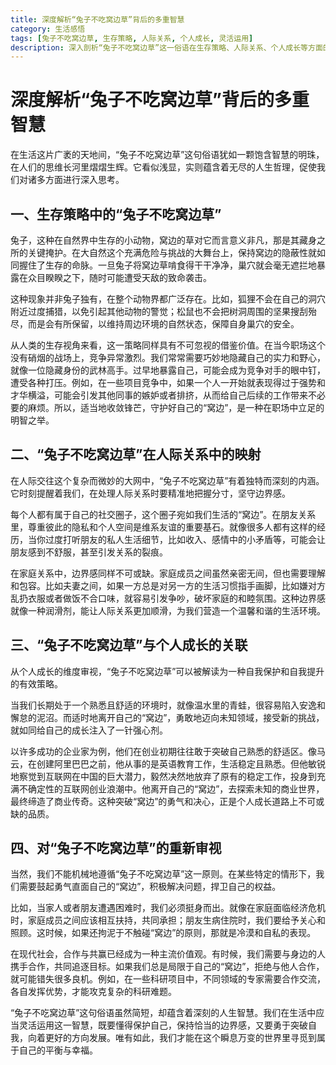 ```yaml
---
title: 深度解析“兔子不吃窝边草”背后的多重智慧
category: 生活感悟
tags: [兔子不吃窝边草, 生存策略, 人际关系, 个人成长, 灵活运用]
description: 深入剖析“兔子不吃窝边草”这一俗语在生存策略、人际关系、个人成长等方面的内涵，探讨其在不同情境下的应用，以及如何灵活运用这一智慧以实现人生的平衡与幸福。
---
```

# 深度解析“兔子不吃窝边草”背后的多重智慧
在生活这片广袤的天地间，“兔子不吃窝边草”这句俗语犹如一颗饱含智慧的明珠，在人们的思维长河里熠熠生辉。它看似浅显，实则蕴含着无尽的人生哲理，促使我们对诸多方面进行深入思考。

## 一、生存策略中的“兔子不吃窝边草”

兔子，这种在自然界中生存的小动物，窝边的草对它而言意义非凡，那是其藏身之所的关键掩护。在大自然这个充满危险与挑战的大舞台上，保持窝边的隐蔽性就如同握住了生存的命脉。一旦兔子将窝边草啃食得干干净净，巢穴就会毫无遮拦地暴露在众目睽睽之下，随时可能遭受天敌的致命袭击。

这种现象并非兔子独有，在整个动物界都广泛存在。比如，狐狸不会在自己的洞穴附近过度捕猎，以免引起其他动物的警觉；松鼠也不会把树洞周围的坚果搜刮殆尽，而是会有所保留，以维持周边环境的自然状态，保障自身巢穴的安全。

从人类的生存视角来看，这一策略同样具有不可忽视的借鉴价值。在当今职场这个没有硝烟的战场上，竞争异常激烈。我们常常需要巧妙地隐藏自己的实力和野心，就像一位隐藏身份的武林高手。过早地暴露自己，可能会成为竞争对手的眼中钉，遭受各种打压。例如，在一些项目竞争中，如果一个人一开始就表现得过于强势和才华横溢，可能会引发其他同事的嫉妒或者排挤，从而给自己后续的工作带来不必要的麻烦。所以，适当地收敛锋芒，守护好自己的“窝边”，是一种在职场中立足的明智之举。

## 二、“兔子不吃窝边草”在人际关系中的映射

在人际交往这个复杂而微妙的大网中，“兔子不吃窝边草”有着独特而深刻的内涵。它时刻提醒着我们，在处理人际关系时要精准地把握分寸，坚守边界感。

每个人都有属于自己的社交圈子，这个圈子宛如我们生活的“窝边”。在朋友关系里，尊重彼此的隐私和个人空间是维系友谊的重要基石。就像很多人都有这样的经历，当你过度打听朋友的私人生活细节，比如收入、感情中的小矛盾等，可能会让朋友感到不舒服，甚至引发关系的裂痕。

在家庭关系中，边界感同样不可或缺。家庭成员之间虽然亲密无间，但也需要理解和包容。比如夫妻之间，如果一方总是对另一方的生活习惯指手画脚，比如嫌对方乱扔衣服或者做饭不合口味，就容易引发争吵，破坏家庭的和睦氛围。这种边界感就像一种润滑剂，能让人际关系更加顺滑，为我们营造一个温馨和谐的生活环境。

## 三、“兔子不吃窝边草”与个人成长的关联

从个人成长的维度审视，“兔子不吃窝边草”可以被解读为一种自我保护和自我提升的有效策略。

当我们长期处于一个熟悉且舒适的环境时，就像温水里的青蛙，很容易陷入安逸和懈怠的泥沼。而适时地离开自己的“窝边”，勇敢地迈向未知领域，接受新的挑战，就如同给自己的成长注入了一针强心剂。

以许多成功的企业家为例，他们在创业初期往往敢于突破自己熟悉的舒适区。像马云，在创建阿里巴巴之前，他从事的是英语教育工作，生活稳定且熟悉。但他敏锐地察觉到互联网在中国的巨大潜力，毅然决然地放弃了原有的稳定工作，投身到充满不确定性的互联网创业浪潮中。他离开自己的“窝边”，去探索未知的商业世界，最终缔造了商业传奇。这种突破“窝边”的勇气和决心，正是个人成长道路上不可或缺的品质。

## 四、对“兔子不吃窝边草”的重新审视

当然，我们不能机械地遵循“兔子不吃窝边草”这一原则。在某些特定的情形下，我们需要鼓起勇气直面自己的“窝边”，积极解决问题，捍卫自己的权益。

比如，当家人或者朋友遭遇困难时，我们必须挺身而出。就像在家庭面临经济危机时，家庭成员之间应该相互扶持，共同承担；朋友生病住院时，我们要给予关心和照顾。这时候，如果还拘泥于不触碰“窝边”的原则，那就是冷漠和自私的表现。

在现代社会，合作与共赢已经成为一种主流价值观。有时候，我们需要与身边的人携手合作，共同追逐目标。如果我们总是局限于自己的“窝边”，拒绝与他人合作，就可能错失很多良机。例如，在一些科研项目中，不同领域的专家需要合作交流，各自发挥优势，才能攻克复杂的科研难题。

“兔子不吃窝边草”这句俗语虽然简短，却蕴含着深刻的人生智慧。我们在生活中应当灵活运用这一智慧，既要懂得保护自己，保持恰当的边界感，又要勇于突破自我，向着更好的方向发展。唯有如此，我们才能在这个瞬息万变的世界里寻觅到属于自己的平衡与幸福。